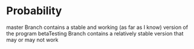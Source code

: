 # Probability
master Branch contains a stable and working (as far as I know) version of the program betaTesting Branch contains a relatively stable version that may or may not work
